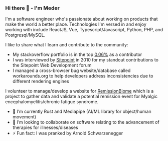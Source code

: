 ### Hi there 👋 - I'm Meder

I'm a software engineer who's passionate about working on products that make the world a better place. Technologies I'm versed in and enjoy working with include ReactJS, Vue, Typescript/Javascript, Python, PHP, and Postgresql/MySQL.

I like to share what I learn and contribute to the community: 
- My stackoverflow portfolio is in the top <a href="https://stackoverflow.com/users/145190/meder-omuraliev">0.06%</a> as a contributor
- I was interviewed by <a href="https://sitepoint.com/">Sitepoint</a> in 2010 for my standout contributions to the Sitepoint Web Development forum
- I managed a cross-browser bug website/database called workarounds.org to help developers address inconsistencies due to different rendering engines

I volunteer to manage/develop a website for <a href="https://remissionbiome.org/">RemissionBiome</a> which is a project to gather data and validate a potential remission event for Myalgic encephalomyelitis/chronic fatigue syndrome.

- 🌱 I’m currently Rust and Mediapipe (AI/ML library for object/human movement)
- 👯 I’m looking to collaborate on software relating to the advancement of therapies for illnesses/diseases
- ⚡ Fun fact: I was pranked by Arnold Schwarzenegger

<!--
**medero/medero** is a ✨ _special_ ✨ repository because its `README.md` (this file) appears on your GitHub profile.

Here are some ideas to get you started:

- 🔭 I’m currently working on ...
- 👯 I’m looking to collaborate on ...
- 🤔 I’m looking for help with ...
- 💬 Ask me about ...
- 📫 How to reach me: ...
- 😄 Pronouns: ...
- ⚡ Fun fact: ...
-->
